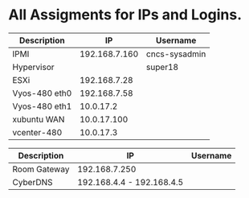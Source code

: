 # All Assigments for IPs and Logins. 



| Description | IP | Username |
|---|---|---|
| IPMI | 192.168.7.160 | cncs-sysadmin |
| Hypervisor |  | super18 |
| ESXi | 192.168.7.28 |  |
| Vyos-480 eth0 | 192.168.7.58 |  |
| Vyos-480 eth1 | 10.0.17.2 |  |
| xubuntu WAN | 10.0.17.100 |  |
| vcenter-480 | 10.0.17.3 |  |


| Description | IP | Username |
|---|---|---|
| Room Gateway | 192.168.7.250 |  |
| CyberDNS | 192.168.4.4 - 192.168.4.5 |  |
